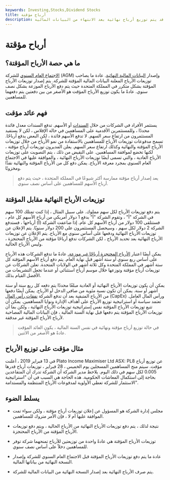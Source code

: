 ```yaml
---
keywords: Investing,Stocks,Dividend Stocks
title: أرباح مؤقتة
description: تدفع الشركة أرباحًا مؤقتة قبل اجتماعها السنوي وإصدار البيانات المالية النهائية ؛ قد يتم توزيع أرباح نهائية بعد الانتهاء من البيانات المالية.
---
```


# أرباح مؤقتة
## ما هي حصة الأرباح المؤقتة؟

[الاجتماع العام السنوي](/agm) للشركة (AGM) وإصدار [البيانات المالية النهائية](/financial-statements). عادة ما يصاحب توزيعات الأرباح المعلنة البيانات المالية المؤقتة للشركة. يتم إصدار توزيعات الأرباح المؤقتة بشكل متكرر في المملكة المتحدة حيث يتم دفع الأرباح الموزعة بشكل نصف سنوي. عادةً ما يكون توزيع الأرباح المؤقت هو الأصغر من بين دفعتين يتم دفعهما للمساهمين.

## فهم عائد مؤقت

يستثمر الأفراد في الشركات من خلال [السندات](/bond) أو الأسهم. تدفع السندات معدل فائدة محددًا ، وللمستثمرين الأقدمية على المساهمين في حالة الإفلاس ، لكن لا يستفيد المستثمرون من ارتفاع سعر السهم. لا تدفع الأسهم فائدة ، لكن البعض يدفع أرباحًا. تسمح مدفوعات توزيعات الأرباح للمساهمين بالاستفادة من نمو الأرباح من خلال توزيعات الأرباح المؤقتة والنهائية وكذلك ارتفاع سعر السهم. يعلن المديرون توزيعات أرباح مؤقتة ، لكنها تخضع لموافقة المساهمين. على النقيض من ذلك ، يتم التصويت على توزيعات الأرباح العادية ، والتي تسمى أيضًا توزيعات الأرباح النهائية ، والموافقة عليها في الاجتماع العام السنوي بمجرد معرفة الأرباح. يمكن دفع كل من الأرباح المؤقتة والنهائية نقدًا ومخزونًا.

> يعد إصدار أرباح مؤقتة ممارسة أكثر شيوعًا في المملكة المتحدة ، حيث يتم دفع أرباح الأسهم للمساهمين على أساس نصف سنوي.

>

## توزيعات الأرباح النهائية مقابل المؤقتة

يتم دفع توزيعات الأرباح لكل سهم مملوك. على سبيل المثال ، إذا كنت تمتلك 100 سهم في الشركة "أ" ، وتقوم الشركة "أ" بدفع 1 دولار أمريكي من أرباح الأسهم كل عام ، فستتلقى 100 دولار من أرباح الأسهم كل عام. إذا ضاعفت الشركة (أ) أرباحها ، فستدفع الشركة 2 دولار لكل سهم ، وسيحصل المستثمرون على 200 دولار سنويًا. يتم الإعلان عن توزيعات الأرباح النهائية ودفعها على أساس سنوي مع الأرباح. يتم الإعلان عن توزيعات الأرباح النهائية بعد تحديد الأرباح ، لكن الشركات تدفع أرباحًا مؤقتة من الأرباح المحتجزة ، وليس الأرباح الحالية.

يمكن أيضًا اعتبار [الأرباح المحتجزة أرباحًا غير موزعة.](/retainedearnings) عادةً ما تدفع الشركات هذه الأرباح على أساس ربع سنوي أو ستة أشهر قبل نهاية العام. يتم دفع أرباح الأسهم المؤقتة كل ستة أشهر في المملكة المتحدة وكل ثلاثة أشهر في الولايات المتحدة. تعلن الشركات عن توزيعات أرباح مؤقتة وتوزعها خلال موسم أرباح استثنائي أو عندما تجعل التشريعات من الأفضل القيام بذلك.

يمكن أن يكون توزيعات الأرباح النهائية أو العادية مبلغًا محددًا يتم دفعه كل ربع سنة أو ستة أشهر أو سنة. يمكن أن تكون نسبة مئوية من صافي الدخل أو الأرباح. يمكن أيضًا دفعها من الأرباح المتبقية بعد أن تدفع الشركة [نفقات رأس المال](/capitalexpenditure) (CapEx) ورأس المال العامل. تعتمد سياسة أو استراتيجية توزيع الأرباح على أهداف الإدارة ونوايا المساهمين. يمكن أن تتبع توزيعات الأرباح المؤقتة نفس إستراتيجية توزيعات الأرباح النهائية ، ولكن بما أن توزيعات الأرباح المؤقتة يتم دفعها قبل نهاية السنة المالية ، فإن البيانات المالية المصاحبة لأرباح الأرباح المؤقتة غير مدققة.

> في حالة توزيع أرباح مؤقتة ونهائية في نفس السنة المالية ، يكون العائد المؤقت عادةً هو الأصغر من الاثنين.

>

## مثال مؤقت على توزيع الأرباح

في 13 فبراير 2019 ، أعلنت Plato Income Maximiser Ltd ASX: PL8 عن توزيع أرباح مؤقت. سيتم منح المساهمين المسجلين يوم الخميس ، 28 فبراير ، توزيعات أرباح قدرها 0.005 لكل سهم في ذلك اليوم. يلاحظ مدير الشركة أن الشركة تدرك أن المتقاعدين بحاجة إلى استكمال المعاشات الحكومية. هذه الحاجة هي السبب في أن "استراتيجية الاستثمار للشركة تعطي الأولوية لمدفوعات الأرباح المنتظمة والمستدامة".

## يسلط الضوء

- مجلس إدارة الشركة هو المسؤول عن إعلان توزيعات أرباح مؤقتة ، ولكن سواء تمت الموافقة عليها أم لا ، فإن الأمر متروك للمساهمين.

- نتيجة لذلك ، يتم دفع توزيعات الأرباح النهائية من الأرباح الحالية ، ويتم دفع توزيعات الأرباح المؤقتة من الأرباح المحتجزة.

- توزيعات الأرباح المؤقتة هي عادةً واحدة من توزيعتين للأرباح تمنحهما شركة توفر للمساهمين دخلاً على أساس نصف سنوي.

- عادة ما يتم دفع توزيعات الأرباح المؤقتة قبل الاجتماع العام السنوي للشركة وإصدار النسخة النهائية من بياناتها المالية.

- يتم صرف الأرباح النهائية بعد إصدار النسخة النهائية من البيانات المالية للشركة.

